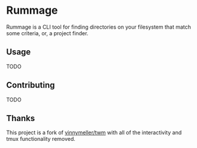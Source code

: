 # Rummage

Rummage is a CLI tool for finding directories on your filesystem that match some criteria, or, a project finder.

## Usage

TODO

## Contributing

TODO

## Thanks

This project is a fork of [vinnymeller/twm](https://github.com/vinnymeller/twm) with all of the interactivity and tmux functionality removed.
